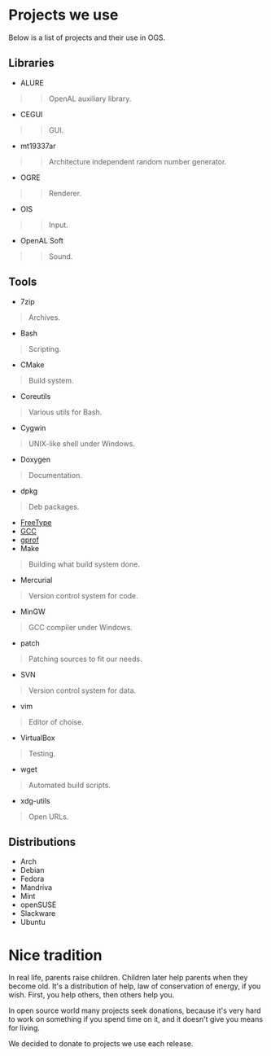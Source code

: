 # Projects we use #
Below is a list of projects and their use in OGS.
## Libraries ##
  * ALURE
> > OpenAL auxiliary library.
  * CEGUI
> > GUI.
  * mt19337ar
> > Architecture independent random number generator.
  * OGRE
> > Renderer.
  * OIS
> > Input.
  * OpenAL Soft
> > Sound.

## Tools ##

  * 7zip

> Archives.
  * Bash
> Scripting.
  * CMake
> Build system.
  * Coreutils
> Various utils for Bash.
  * Cygwin
> UNIX-like shell under Windows.
  * Doxygen
> Documentation.
  * dpkg
> Deb packages.
  * [FreeType](FreeType.md)
  * [GCC](GCC.md)
  * [gprof](gprof.md)
  * Make
> Building what build system done.
  * Mercurial
> Version control system for code.
  * MinGW
> GCC compiler under Windows.
  * patch
> Patching sources to fit our needs.
  * SVN
> Version control system for data.
  * vim
> Editor of choise.
  * VirtualBox
> Testing.
  * wget
> Automated build scripts.
  * xdg-utils
> Open URLs.

## Distributions ##

  * Arch
  * Debian
  * Fedora
  * Mandriva
  * Mint
  * openSUSE
  * Slackware
  * Ubuntu

# Nice tradition #

In real life, parents raise children. Children later help parents when they become old.
It's a distribution of help, law of conservation of energy, if you wish. First, you help others, then others help you.

In open source world many projects seek donations, because it's very hard to work on something if you spend time on it, and it doesn't give you means for living.

We decided to donate to projects we use each release.